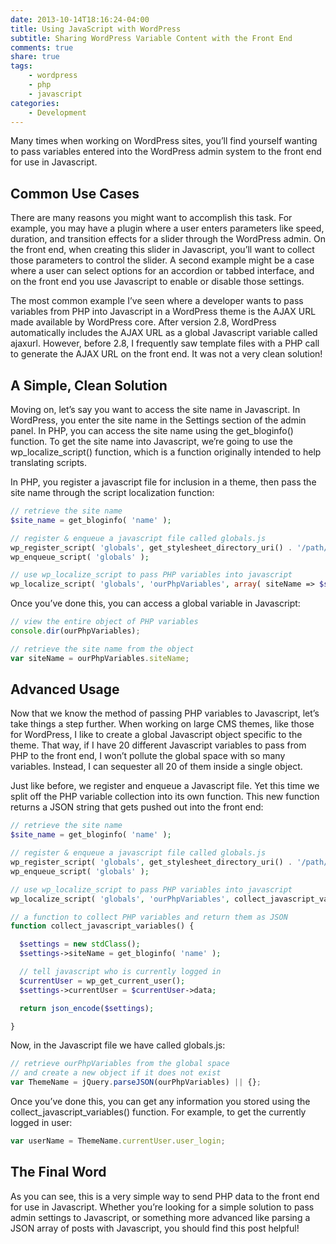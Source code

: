 ```yaml
---
date: 2013-10-14T18:16:24-04:00
title: Using JavaScript with WordPress
subtitle: Sharing WordPress Variable Content with the Front End
comments: true
share: true
tags:
    - wordpress
    - php
    - javascript
categories:
    - Development
---
```


Many times when working on WordPress sites, you’ll find yourself wanting to pass variables entered into the WordPress admin system to the front end for use in Javascript.

## Common Use Cases

There are many reasons you might want to accomplish this task. For example, you may have a plugin where a user enters parameters like speed, duration, and transition effects for a slider through the WordPress admin. On the front end, when creating this slider in Javascript, you’ll want to collect those parameters to control the slider. A second example might be a case where a user can select options for an accordion or tabbed interface, and on the front end you use Javascript to enable or disable those settings.

The most common example I’ve seen where a developer wants to pass variables from PHP into Javascript in a WordPress theme is the AJAX URL made available by WordPress core. After version 2.8, WordPress automatically includes the AJAX URL as a global Javascript variable called ajaxurl. However, before 2.8, I frequently saw template files with a PHP call to generate the AJAX URL on the front end. It was not a very clean solution!

## A Simple, Clean Solution

Moving on, let’s say you want to access the site name in Javascript. In WordPress, you enter the site name in the Settings section of the admin panel. In PHP, you can access the site name using the get_bloginfo() function. To get the site name into Javascript, we’re going to use the wp_localize_script() function, which is a function originally intended to help translating scripts.

In PHP, you register a javascript file for inclusion in a theme, then pass the site name through the script localization function:

``` php
// retrieve the site name
$site_name = get_bloginfo( 'name' );

// register & enqueue a javascript file called globals.js
wp_register_script( 'globals', get_stylesheet_directory_uri() . '/path/to/javascript/globals.js', array(), 1.0.0, false );
wp_enqueue_script( 'globals' );

// use wp_localize_script to pass PHP variables into javascript
wp_localize_script( 'globals', 'ourPhpVariables', array( siteName => $site_name ) );
```

Once you’ve done this, you can access a global variable in Javascript:

``` javascript
// view the entire object of PHP variables
console.dir(ourPhpVariables);

// retrieve the site name from the object
var siteName = ourPhpVariables.siteName;
```

## Advanced Usage

Now that we know the method of passing PHP variables to Javascript, let’s take things a step further. When working on large CMS themes, like those for WordPress, I like to create a global Javascript object specific to the theme. That way, if I have 20 different Javascript variables to pass from PHP to the front end, I won’t pollute the global space with so many variables. Instead, I can sequester all 20 of them inside a single object.

Just like before, we register and enqueue a Javascript file. Yet this time we split off the PHP variable collection into its own function. This new function returns a JSON string that gets pushed out into the front end:

``` php
// retrieve the site name
$site_name = get_bloginfo( 'name' );

// register & enqueue a javascript file called globals.js
wp_register_script( 'globals', get_stylesheet_directory_uri() . '/path/to/javascript/globals.js', array(), 1.0.0, false );
wp_enqueue_script( 'globals' );

// use wp_localize_script to pass PHP variables into javascript
wp_localize_script( 'globals', 'ourPhpVariables', collect_javascript_variables() );

// a function to collect PHP variables and return them as JSON
function collect_javascript_variables() {

  $settings = new stdClass();
  $settings->siteName = get_bloginfo( 'name' );

  // tell javascript who is currently logged in
  $currentUser = wp_get_current_user();
  $settings->currentUser = $currentUser->data;

  return json_encode($settings);

}
```

Now, in the Javascript file we have called globals.js:

``` javascript
// retrieve ourPhpVariables from the global space
// and create a new object if it does not exist
var ThemeName = jQuery.parseJSON(ourPhpVariables) || {};
```

Once you’ve done this, you can get any information you stored using the collect_javascript_variables() function. For example, to get the currently logged in user:

``` javascript
var userName = ThemeName.currentUser.user_login;
```

## The Final Word

As you can see, this is a very simple way to send PHP data to the front end for use in Javascript. Whether you’re looking for a simple solution to pass admin settings to Javascript, or something more advanced like parsing a JSON array of posts with Javascript, you should find this post helpful!
